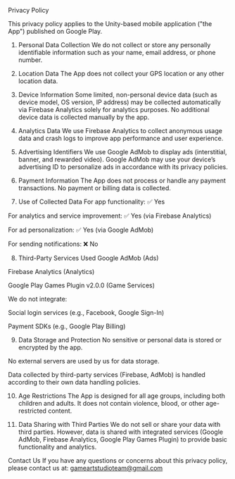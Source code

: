 Privacy Policy

This privacy policy applies to the Unity-based mobile application ("the App") published on Google Play.

1. Personal Data Collection
We do not collect or store any personally identifiable information such as your name, email address, or phone number.

2. Location Data
The App does not collect your GPS location or any other location data.

3. Device Information
Some limited, non-personal device data (such as device model, OS version, IP address) may be collected automatically via Firebase Analytics solely for analytics purposes. No additional device data is collected manually by the app.

4. Analytics Data
We use Firebase Analytics to collect anonymous usage data and crash logs to improve app performance and user experience.

5. Advertising Identifiers
We use Google AdMob to display ads (interstitial, banner, and rewarded video). Google AdMob may use your device’s advertising ID to personalize ads in accordance with its privacy policies.

6. Payment Information
The App does not process or handle any payment transactions. No payment or billing data is collected.

7. Use of Collected Data
For app functionality: ✅ Yes

For analytics and service improvement: ✅ Yes (via Firebase Analytics)

For ad personalization: ✅ Yes (via Google AdMob)

For sending notifications: ❌ No

8. Third-Party Services Used
Google AdMob (Ads)

Firebase Analytics (Analytics)

Google Play Games Plugin v2.0.0 (Game Services)

We do not integrate:

Social login services (e.g., Facebook, Google Sign-In)

Payment SDKs (e.g., Google Play Billing)

9. Data Storage and Protection
No sensitive or personal data is stored or encrypted by the app.

No external servers are used by us for data storage.

Data collected by third-party services (Firebase, AdMob) is handled according to their own data handling policies.

10. Age Restrictions
The App is designed for all age groups, including both children and adults. It does not contain violence, blood, or other age-restricted content.

11. Data Sharing with Third Parties
We do not sell or share your data with third parties.
However, data is shared with integrated services (Google AdMob, Firebase Analytics, Google Play Games Plugin) to provide basic functionality and analytics.

Contact Us
If you have any questions or concerns about this privacy policy, please contact us at: gameartstudioteam@gmail.com
